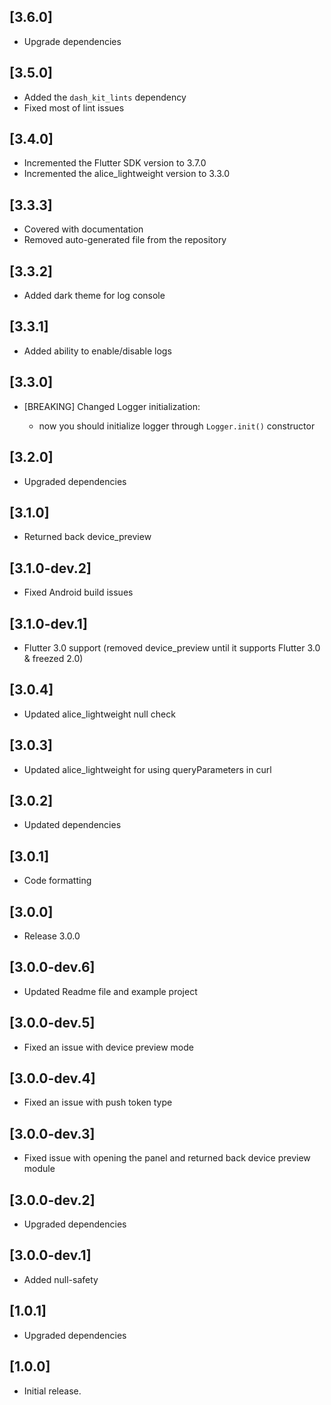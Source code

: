 ## [3.6.0]
- Upgrade dependencies

## [3.5.0]
- Added the `dash_kit_lints` dependency
- Fixed most of lint issues

## [3.4.0]
- Incremented the Flutter SDK version to 3.7.0
- Incremented the alice_lightweight version to 3.3.0

## [3.3.3]

* Covered with documentation
* Removed auto-generated file from the repository

## [3.3.2]

* Added dark theme for log console

## [3.3.1]

* Added ability to enable/disable logs

## [3.3.0]

* [BREAKING] Changed Logger initialization:

    - now you should initialize logger through `Logger.init()` constructor

## [3.2.0]

* Upgraded dependencies

## [3.1.0]

* Returned back device_preview

## [3.1.0-dev.2]

* Fixed Android build issues

## [3.1.0-dev.1]

* Flutter 3.0 support (removed device_preview until it supports Flutter 3.0 & freezed 2.0)

## [3.0.4]

* Updated alice_lightweight null check

## [3.0.3]

* Updated alice_lightweight for using queryParameters in curl

## [3.0.2]

* Updated dependencies

## [3.0.1]

* Code formatting

## [3.0.0]

* Release 3.0.0

## [3.0.0-dev.6]

* Updated Readme file and example project

## [3.0.0-dev.5]

* Fixed an issue with device preview mode

## [3.0.0-dev.4]

* Fixed an issue with push token type

## [3.0.0-dev.3]

* Fixed issue with opening the panel and returned back device preview module

## [3.0.0-dev.2]

* Upgraded dependencies

## [3.0.0-dev.1]

* Added null-safety

## [1.0.1]

* Upgraded dependencies

## [1.0.0]

* Initial release.
